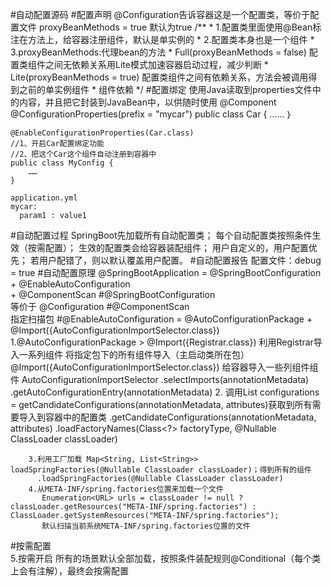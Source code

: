 #自动配置源码
#配置声明
    @Configuration告诉容器这是一个配置类，等价于配置文件
    proxyBeanMethods = true  默认为true
    /**
    * 1.配置类里面使用@Bean标注在方法上，给容器注册组件，默认是单实例的
    * 2.配置类本身也是一个组件
    * 3.proxyBeanMethods:代理bean的方法
    *   Full(proxyBeanMethods = false)  配置类组件之间无依赖关系用Lite模式加速容器启动过程，减少判断
    *   Lite(proxyBeanMethods = true) 配置类组件之间有依赖关系，方法会被调用得到之前的单实例组件
    *  组件依赖
    */
#配置绑定
    使用Java读取到properties文件中的内容，并且把它封装到JavaBean中，以供随时使用
    @Component
    @ConfigurationProperties(prefix = "mycar")
    public class Car {
        ……
    ｝
    
    @EnableConfigurationProperties(Car.class)
    //1、开启Car配置绑定功能
    //2、把这个Car这个组件自动注册到容器中
    public class MyConfig {
        ……
    }
    
    application.yml
    mycar:
      param1 : value1 



    
       
#自动配置过程
    SpringBoot先加载所有自动配置类；
    每个自动配置类按照条件生效（按需配置）；
    生效的配置类会给容器装配组件；
    用户自定义的，用户配置优先；
    若用户配错了，则以默认覆盖用户配置。
#自动配置报告
    配置文件：debug = true
#自动配置原理
    @SpringBootApplication =
        @SpringBootConfiguration    
      + @EnableAutoConfiguration  
      + @ComponentScan
   #@SpringBootConfiguration    
    等价于 @Configuration
   #@ComponentScan    
    指定扫描包
   #@EnableAutoConfiguration
    = @AutoConfigurationPackage + @Import({AutoConfigurationImportSelector.class}) 
        1.@AutoConfigurationPackage > @Import({Registrar.class})
          利用Registrar导入一系列组件
          将指定包下的所有组件导入（主启动类所在包）
          @Import({AutoConfigurationImportSelector.class})
          给容器导入一些列组件组件
          AutoConfigurationImportSelector
          .selectImports(annotationMetadata)
          .getAutoConfigurationEntry(annotationMetadata)
        2. 调用List<String> configurations = getCandidateConfigurations(annotationMetadata, attributes)获取到所有需要导入到容器中的配置类
          .getCandidateConfigurations(annotationMetadata, attributes)
          .loadFactoryNames(Class<?> factoryType, @Nullable ClassLoader classLoader)
          
        3.利用工厂加载 Map<String, List<String>> loadSpringFactories(@Nullable ClassLoader classLoader)；得到所有的组件
          .loadSpringFactories(@Nullable ClassLoader classLoader) 
        4.从META-INF/spring.factories位置来加载一个文件
           Enumeration<URL> urls = classLoader != null ? classLoader.getResources("META-INF/spring.factories") : ClassLoader.getSystemResources("META-INF/spring.factories");
           默认扫描当前系统META-INF/spring.factories位置的文件
#按需配置           
        5.按需开启 
           所有的场景默认全部加载，按照条件装配规则@Conditional（每个类上会有注解），最终会按需配置
          


    

            


